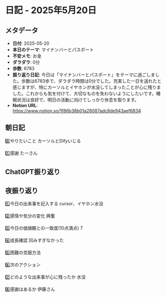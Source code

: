 # 日記 - 2025年5月20日

## メタデータ
- **日付**: 2025-05-20
- **本日のテーマ**: マイナンバーとパスポート
- **不安メモ**: お金
- **ダラダラ**: 0分
- **歩数**: 6783
- **振り返り日記**: 今日は「マイナンバーとパスポート」をテーマに過ごしました。歩数は6783歩で、ダラダラ時間は0分でした。充実した一日を送れたと感じますが、特にカーソルとイヤホンが水没してしまったことが心に残りました。これからも気を付けて、大切なものを失わないようにしたいです。睡眠状況は良好で、明日の活動に向けてしっかり休息を取ります。
- **Notion URL**: https://www.notion.so/1f86b38b01a28087adc8de943aef6834

## 朝日記
0️⃣やりたいこと
カーソルとDifyいじる

1️⃣感謝
たーさん

## ChatGPT振り返り


## 夜振り返り
1️⃣今日の出来事を記入する
cursor、イヤホン水没

2️⃣感情や気分の変化
興奮

3️⃣今日の価値観との一致度(10点満点)
7

4️⃣成長確認
凹みすぎなかった

5️⃣困難の克服方法

6️⃣次のアクション

7️⃣どのような出来事が心に残ったか
水没

8️⃣感謝はあるか
伊藤さん
